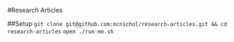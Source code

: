 #Research Articles

##Setup
`git clone git@github.com:mcnichol/research-articles.git && cd research-articles`
`open ./run-me.sh`

